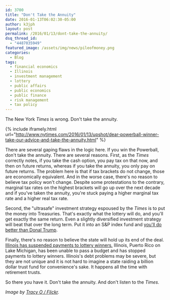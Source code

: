 ```yaml
---
id: 3700
title: "Don't Take the Annuity"
date: 2016-01-13T06:02:30-05:00
author: k3jph
layout: post
permalink: /2016/01/13/dont-take-the-annuity/
dsq_thread_id:
  - "4487035949"
featured_image: /assets/img/news/pileofmoney.png
categories:
  - Blog
tags:
  - financial economics
  - Illinois
  - investment management
  - lottery
  - public affairs
  - public economics
  - public finance
  - risk management
  - tax policy
---
```

The New York _Times_ is wrong.  Don't take the annuity.

{% include iframely.html url="http://www.nytimes.com/2016/01/13/upshot/dear-powerball-winner-take-our-advice-and-take-the-annuity.html" %}

There are several gaping flaws in the logic here.  If you win the Powerball, don't take the annuity.  There are several reasons.  First, as the _Times_ correctly notes, if you take the cash option, you pay tax on that now, and then on future returns, whereas if you take the annuity, you only pay on future returns.  The problem here is that if tax brackets do not change, those are economically equivalent.  And in the worse case, there's no reason to believe tax policy won't change.  Despite some protestations to the contrary, marginal tax rates on the highest brackets will go up over the next decade and if you've taken the annuity, you're stuck paying a higher marginal tax rate and a higher real tax rate.

Second, the "ultrasafe" investment strategy espoused by the _Times_ is to put the money into Treasuries.  That's exactly what the lottery will do, and you'll get exactly the same return.  Even a slightly diversified investment strategy will beat that over the long term.  Put it into an S&P index fund and [you'll do better than Donal Trump](http://fortune.com/2015/08/20/donald-trump-index-funds/).

Finally, there's no reason to believe the state will hold up its end of the deal.  [Illinois has suspended payments to lottery winners.](https://jameshoward.us/2015/10/16/illinoiss-junk-bonds/)  Illinois, Puerto Rico on Lake Michigan, has been unable to pass a budget and has stopped payments to lottery winners.  Illinois's debt problems may be severe, but they are not unique and it is not hard to imagine a state raiding a billion dollar trust fund for convenience's sake.  It happens all the time with retirement trusts.

So there you have it.  Don't take the annuity.  And don't listen to the _Times_.

_Image by [Tracy O / Flickr](https://www.flickr.com/photos/tracy_olson/61056391)._
